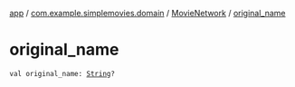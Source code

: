 [app](../../index.md) / [com.example.simplemovies.domain](../index.md) / [MovieNetwork](index.md) / [original_name](./original_name.md)

# original_name

`val original_name: `[`String`](https://kotlinlang.org/api/latest/jvm/stdlib/kotlin/-string/index.html)`?`